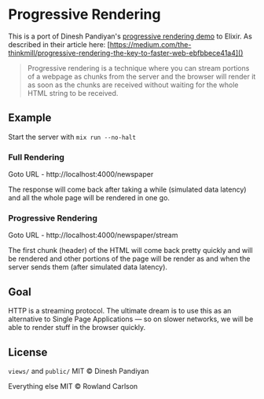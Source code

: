 # Progressive Rendering

This is a port of Dinesh Pandiyan's [progressive rendering demo](https://github.com/flexdinesh/progressive-rendering) to Elixir.
As described in their article here: [https://medium.com/the-thinkmill/progressive-rendering-the-key-to-faster-web-ebfbbece41a4]()

> Progressive rendering is a technique where you can stream portions of a webpage as chunks from the server and the browser will render it as soon as the chunks are received without waiting for the whole HTML string to be received.

## Example

Start the server with `mix run --no-halt`

### Full Rendering

Goto URL - http://localhost:4000/newspaper

The response will come back after taking a while (simulated data latency) and all the whole page will be rendered in one go.

### Progressive Rendering

Goto URL - http://localhost:4000/newspaper/stream

The first chunk (header) of the HTML will come back pretty quickly and will be rendered and other portions of the page will be render as and when the server sends them (after simulated data latency).

## Goal

HTTP is a streaming protocol. The ultimate dream is to use this as an alternative to Single Page Applications — so on slower networks, we will be able to render stuff in the browser quickly.

## License

`views/` and `public/` MIT © Dinesh Pandiyan

Everything else MIT © Rowland Carlson
